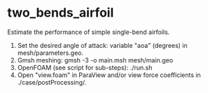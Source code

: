 # two_bends_airfoil

Estimate the performance of simple single-bend airfoils.

1. Set the desired angle of attack: variable "aoa" (degrees) in mesh/parameters.geo.
2. Gmsh meshing: gmsh -3 -o main.msh mesh/main.geo
3. OpenFOAM (see script for sub-steps): ./run.sh
4. Open "view.foam" in ParaView and/or view force coefficients in ./case/postProcessing/.


